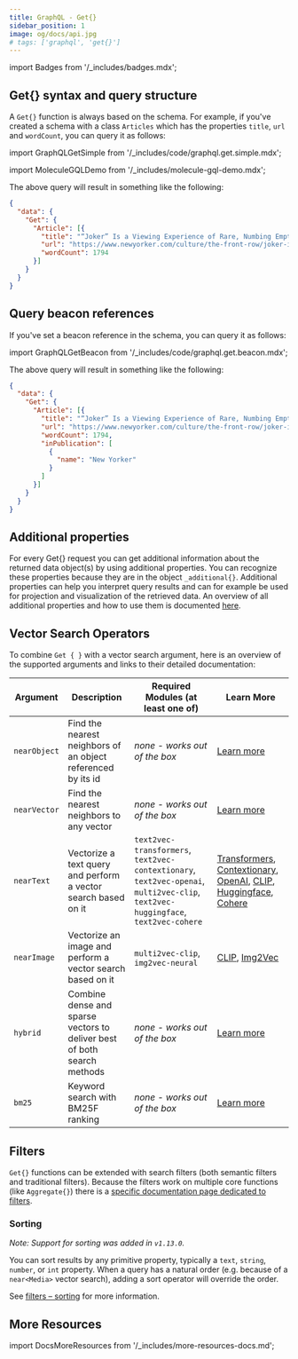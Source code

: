 ```yaml
---
title: GraphQL - Get{}
sidebar_position: 1
image: og/docs/api.jpg
# tags: ['graphql', 'get{}']
---
```

import Badges from '/_includes/badges.mdx';

<Badges/>

## Get{} syntax and query structure

A `Get{}` function is always based on the schema. For example, if you've created a schema with a class `Articles` which has the properties `title`, `url` and `wordCount`, you can query it as follows:

import GraphQLGetSimple from '/_includes/code/graphql.get.simple.mdx';

<GraphQLGetSimple/>

import MoleculeGQLDemo from '/_includes/molecule-gql-demo.mdx';

<MoleculeGQLDemo query='%7B%0D%0A++Get+%7B%0D%0A++++Article+%7B%0D%0A++++++title%0D%0A++++++url%0D%0A++++++wordCount%0D%0A++++%7D%0D%0A++%7D%0D%0A%7D'/>

The above query will result in something like the following:

```json
{
  "data": {
    "Get": {
      "Article": [{
        "title": "“Joker” Is a Viewing Experience of Rare, Numbing Emptiness",
        "url": "https://www.newyorker.com/culture/the-front-row/joker-is-a-viewing-experience-of-rare-numbing-emptiness",
        "wordCount": 1794
      }]
    }
  }
}
```

## Query beacon references

If you've set a beacon reference in the schema, you can query it as follows:

import GraphQLGetBeacon from '/_includes/code/graphql.get.beacon.mdx';

<GraphQLGetBeacon/>

<MoleculeGQLDemo query='%7B%0D%0A++Get+%7B%0D%0A++++Article+%7B%0D%0A++++++title%0D%0A++++++url%0D%0A++++++wordCount%0D%0A++++++inPublication+%7B+++++++++++%23+the+reference%0D%0A++++++++...+on+Publication+%7B++++%23+you+always+set+the+destination+class%0D%0A++++++++++name++++++++++++++++++%23+the+property+related+to+target+class%0D%0A++++++++%7D%0D%0A++++++%7D%0D%0A++++%7D%0D%0A++%7D%0D%0A%7D'/>

The above query will result in something like the following:

```json
{
  "data": {
    "Get": {
      "Article": [{
        "title": "“Joker” Is a Viewing Experience of Rare, Numbing Emptiness",
        "url": "https://www.newyorker.com/culture/the-front-row/joker-is-a-viewing-experience-of-rare-numbing-emptiness",
        "wordCount": 1794,
        "inPublication": [
          {
            "name": "New Yorker"
          }
        ]
      }]
    }
  }
}
```

## Additional properties

For every Get{} request you can get additional information about the returned data object(s) by using additional properties. You can recognize these properties because they are in the object `_additional{}`. Additional properties can help you interpret query results and can for example be used for projection and visualization of the retrieved data. An overview of all additional properties and how to use them is documented [here](./additional-properties.md).

## Vector Search Operators

To combine `Get { }` with a vector search argument, here is an overview of the supported arguments and links to their detailed documentation:

| Argument | Description | Required Modules (at least one of) | Learn More |
| --- | --- | --- | --- |
| `nearObject` | Find the nearest neighbors of an object referenced by its id | *none - works out of the box* | [Learn more](./vector-search-parameters.md#nearobject) |
| `nearVector` | Find the nearest neighbors to any vector | *none - works out of the box* | [Learn more](./vector-search-parameters.md#nearvector) |
| `nearText` | Vectorize a text query and perform a vector search based on it | `text2vec-transformers`, `text2vec-contextionary`, `text2vec-openai`, `multi2vec-clip`, `text2vec-huggingface`, `text2vec-cohere` | [Transformers](/developers/weaviate/modules/retriever-vectorizer-modules/text2vec-transformers.md#how-to-use), [Contextionary](/developers/weaviate/modules/retriever-vectorizer-modules/text2vec-contextionary.md#how-to-use), [OpenAI](/developers/weaviate/modules/retriever-vectorizer-modules/text2vec-openai.md#how-to-use), [CLIP](/developers/weaviate/modules/retriever-vectorizer-modules/multi2vec-clip.md#how-to-use), [Huggingface](/developers/weaviate/modules/retriever-vectorizer-modules/text2vec-huggingface.md#how-to-use), [Cohere](/developers/weaviate/modules/retriever-vectorizer-modules/text2vec-cohere.md#how-to-use) |
| `nearImage` | Vectorize an image and perform a vector search based on it | `multi2vec-clip`, `img2vec-neural` | [CLIP](/developers/weaviate/modules/retriever-vectorizer-modules/multi2vec-clip.md#neartext), [Img2Vec](/developers/weaviate/modules/retriever-vectorizer-modules/img2vec-neural.md#nearimage-search) |
| `hybrid` | Combine dense and sparse vectors to deliver best of both search methods |   *none - works out of the box* | [Learn more](../graphql/vector-search-parameters.md#hybrid) |
| `bm25`   | Keyword search with BM25F ranking  | *none - works out of the box* | [Learn more](../graphql/vector-search-parameters.md#bm25) |

## Filters

`Get{}` functions can be extended with search filters (both semantic filters and traditional filters). Because the filters work on multiple core functions (like `Aggregate{}`) there is a [specific documentation page dedicated to filters](filters.md).

### Sorting

*Note: Support for sorting was added in `v1.13.0`.*

You can sort results by any primitive property, typically a `text`, `string`,
`number`, or `int` property. When a query has a natural order (e.g. because of a
`near<Media>` vector search), adding a sort operator will override the order.

See [filters – sorting](./filters.md#sorting) for more information.

## More Resources

import DocsMoreResources from '/_includes/more-resources-docs.md';

<DocsMoreResources />
